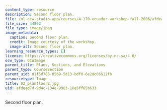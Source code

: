 ```yaml
---
content_type: resource
description: Second floor plan.
file: /ol-ocw-studio-app/courses/4-170-ecuador-workshop-fall-2006/afdead7d9d4c134e990318e5ff65b633_02_planfloor2.jpg
file_size: 44802
file_type: image/jpeg
image_metadata:
  caption: Second floor plan.
  credit: Image courtesy of the workshop.
  image-alt: Second floor plan.
learning_resource_types: []
license: https://creativecommons.org/licenses/by-nc-sa/4.0/
ocw_type: OCWImage
parent_title: Plans, Sections, and Elevations
parent_type: CourseSection
parent_uid: 81f5d703-8569-5d13-bdf0-6e28c06612fb
resourcetype: Image
title: 02_planfloor2.jpg
uid: afdead7d-9d4c-134e-9903-18e5ff65b633
---
```

Second floor plan.